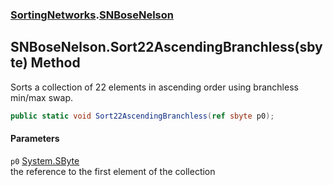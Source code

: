 ### [SortingNetworks](SortingNetworks.md 'SortingNetworks').[SNBoseNelson](SortingNetworks_SNBoseNelson.md 'SortingNetworks.SNBoseNelson')
## SNBoseNelson.Sort22AscendingBranchless(sbyte) Method
Sorts a collection of 22 elements in ascending order using branchless min/max swap.  
```csharp
public static void Sort22AscendingBranchless(ref sbyte p0);
```
#### Parameters
<a name='SortingNetworks_SNBoseNelson_Sort22AscendingBranchless(sbyte)_p0'></a>
`p0` [System.SByte](https://docs.microsoft.com/en-us/dotnet/api/System.SByte 'System.SByte')  
the reference to the first element of the collection
  
